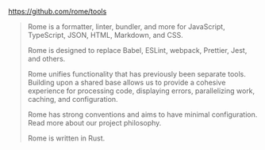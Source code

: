 https://github.com/rome/tools

> Rome is a formatter, linter, bundler, and more for JavaScript, TypeScript, JSON, HTML, Markdown, and CSS.
> 
> Rome is designed to replace Babel, ESLint, webpack, Prettier, Jest, and others.
> 
> Rome unifies functionality that has previously been separate tools. Building upon a shared base allows us to provide a cohesive experience for processing code, displaying errors, parallelizing work, caching, and configuration.
> 
> Rome has strong conventions and aims to have minimal configuration. Read more about our project philosophy.
> 
> Rome is written in Rust.
